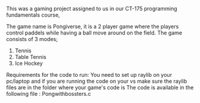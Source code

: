 This was a gaming project assigned to us in our CT-175 programming fundamentals course, 

The game name is Pongiverse, it is a 2 player game where the players control paddels while having a ball move around on the field. The game consists of 3 modes;
1. Tennis
2. Table Tennis
3. Ice Hockey

Requirements for the code to run:
You need to set up raylib on your pc/laptop and if you are running the code on your vs make sure the raylib files are in the folder where your game's code is
The code is available in the following file : Pongwithbossters.c
